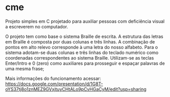 # cme
Projeto simples em C projetado para auxiliar pessoas com deficiência visual a escreverem no computador.

  O projeto tem como base o sistema Braille de escrita. A estrutura das letras em Braille é composta por duas colunas e três linhas. A combinação de pontos em alto relevo corresponde à uma letra do nosso alfabeto.
  Para o sistema adotam-se duas colunas e três linhas do teclado numérico como coordenadas correspondentes ao sistema Braille. Utilizam-se as teclas Enter/Intro e 0 (zero) como auxiliares para prosseguir e espaçar palavras de uma mesma frase; 

Mais informações do funcionamento acessar: 
  https://docs.google.com/presentation/d/1G8T-oYS37tj8o1znMEZ9GVxjtuyCHtALo9pCvHGaCyM/edit?usp=sharing
